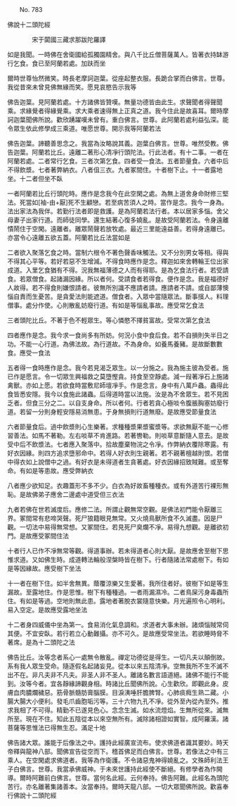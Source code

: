 ﻿　　No. 783

佛說十二頭陀經

　　　　宋于闐國三藏求那跋陀羅譯


如是我聞。一時佛在舍衛國給孤獨園精舍。與八千比丘僧菩薩萬人。皆著衣持缽游行乞食。食已至阿蘭若處。加趺而坐

爾時世尊怡然微笑。時長老摩訶迦葉。從座起整衣服。長跪合掌而白佛言。世尊。我從昔來未曾見佛無緣而笑。愿見哀愍告示我等

佛告迦葉。見阿蘭若處。十方諸佛皆贊嘆。無量功德皆由此生。求聲聞者得聲聞乘。求緣覺者得緣覺乘。求大乘者速得無上正真之道。我今住此是故喜耳。爾時摩訶迦葉聞佛所說。歡欣踴躍嘆未曾有。重白佛言。世尊。此阿蘭若處利益弘深。能令眾生依此修學成三乘道。唯愿世尊。開示我等阿蘭若法

佛告迦葉。諦聽善思念之。我當為汝略說其義。迦葉白佛言。世尊。唯然受教。佛告迦葉。阿蘭若比丘。遠離二著形心清凈行頭陀法。行此法者。有十二事。一者在阿蘭若處。二者常行乞食。三者次第乞食。四者受一食法。五者節量食。六者中后不得飲漿。七者著弊納衣。八者伹三衣。九者冢間住。十者樹下止。十一者露地坐。十二者但坐不臥

一者阿蘭若比丘行頭陀時。應作是念我今在此空閑之處。為無上道舍身命財修三堅法。死當如[袖-由+厭]死不生顧戀。若至病苦須人之時。當作是念。我今一身為。法出家法為我伴。若勤行法者即是救護。是為阿蘭若法行者。本以居家多惱。舍父母妻子出家行道。而師徒同學。還生結著心復多嬈亂。是故受阿蘭若法。令身遠離憒鬧住于空閑。遠離者。離眾鬧聲若放牧處。最近三里能遠益善。若得身遠離已。亦當令心遠離五欲五蓋。阿蘭若比丘法當如是

二者欲入聚落乞食之時。當制六根令不著色聲香味觸法。又不分別男女等相。得與不得其心平等。若好若惡不生增減。不得食時應作是念。釋迦如來舍轉輪王位出家成道。入里乞食猶有不得。況我無福薄德之人而有得耶。是為乞食法行者。若受請食。若眾僧食。起諸漏因緣。所以者何。受請食者若得食。便作是念。我是福德好人故得。若不得食則嫌恨請者。彼無所別識不應請者請。應請者不請。或自鄙薄懊惱自責而生憂苦。是貪愛法則能遮道。僧食者。入眾中當隨眾法。斷事擯人。料理僧事。處分作使。心則散亂妨廢行道。有如是等惱亂事故。應受常乞食法

三者頭陀比丘。不著于色不輕眾生。等心憐愍不擇貧富故。受常次第乞食法

四者應作是念。我今求一食尚多有所妨。何況小食中食后食。若不自損則失半日之功。不能一心行道。為佛法故。為行道故。不為身命。如養馬養豬。是故斷數數食。應受一食法

五者得一食時應作是念。我今若見渴乏眾生。以一分施之。我為施主彼為受者。施已作是愿言。令一切眾生興福救之莫墮慳貪。持食至空靜處。減一叚著凈石上施諸禽獸。亦如上愿。若欲食時當敷尼師壇凈手。作是念言。身中有八萬戶蟲。蟲得此食皆悉安隱。我今以食施此諸蟲。后得道時當以法施。汝是為不舍眾生。若不見困乏者。但食三分之二。以自支身命。所以者何。行者若貪心極啖令腹脹胸塞妨廢行道。若留一分則身輕安隱易消無患。于身無損則行道無廢。是故應受節量食法

六者節量食后。過中飲漿則心生樂著。求種種漿果漿蜜漿等。求欲無厭不能一心修習善法。如馬不著勒。左右啖草不肯進路。若著轡勒。則啖草意斷隨人意去。是故受中后不飲漿法。七者應入聚落中。拾故塵棄物浣之令凈。作弊納衣覆除寒露。有好衣因緣。則四方追求墮邪命中。若得人好衣則生親著。若不親著檀越則恨。若僧中得衣如上說僧中之過。有好衣是未得道者生貪著處。好衣因緣招致賊難。或至奪命。有如是等患故。應受弊納衣

八者應少欲知足。衣趣蓋形不多不少。白衣為好故畜種種衣。或有外道苦行裸形無恥。是故佛弟子應舍二邊處中道受但三衣法

九者若佛在世若滅度后。應修二法。所謂止觀無常空觀。是佛法初門能令厭離三界。冢間常有悲啼哭聲。死尸狼籍眼見無常。又火燒鳥獸所食不久滅盡。因是尸觀。一切法中易得無常想。又冢間住。若見死尸臭爛不凈。易得九想觀。是離欲初門。是故應受冢間住法

十者行人已作不凈無常等觀。得道事辦。若未得道者心則大厭。是故應舍至樹下思惟求道。又如佛生時。成道轉法輪般涅槃時皆在樹下。行者隨諸法常處樹下。有如是等因緣故。應受樹下坐法

十一者在樹下住。如半舍無異。蔭覆涼樂又生愛著。我所住者好。彼樹下如是等生漏故。至露地住。作是思惟。樹下有種種過。一者雨漏濕冷。二者鳥屎污身毒蟲所住。有如是等過。空地則無此患。露地者著脫衣裳隨意快樂。月光遍照令心明利。易入空定。是故應受露地坐法

十二者身四威儀中坐為第一。食易消化氣息調和。求道者大事未辦。諸煩惱賊常伺其便。不宜安臥。若行若立心動難攝。亦不可久。是故應受常坐法。若欲睡時脅不著席。是為十二頭陀之法

佛告比丘。汝等念者系心一處無令散亂。禪定功德從是得生。一切凡夫以顛倒故。系有我人眾生受命。隨逐假名起諸妄見。從本以來五陰清凈。空無我所不生不滅不出不在。非凡夫非不凡夫。非圣人非不圣人。離諸名數言語道絕。諸佛不能行不能到。汝等今者。宜各靜緣諦觀身相。時諸比丘聞佛所說。心生歡欣。即觀此身。皮膚血肉膿爛穢惡。筋骨脈髓肪膏腦膜。目淚洟唾肝膽脾腎。心肺痰癊生熟二藏。小腸大腸大小便利。發毛爪齒胞垢污等。三十六物九孔不凈。從外至內從內至外。推求我相了不可得。精勤不已遂見色心。念念生滅。如水流燈焰。生無所從來。滅無所至。現在不住。知此五陰從本以來空無所有。滅除諸相證如實智。成阿羅漢。諸菩薩等思惟法已得無生忍。滿足十地

佛告諸大眾。誰能于后像法之中。護持此經廣宣流布。使求佛道者識其要妙。時天帝釋與龍神八部。聞佛宣告從空而下。稽首佛足而白佛言。世尊。若像法之中有三乘人。在空閑處求佛道者。我等為作衛護。不令諸惡鬼神得嬈亂之。文殊師利法王子白佛言。世尊。我當承佛威神。于未來世護持此經使不斷絕。有修學者為作開導。爾時阿難前白佛言。世尊。當何名此經。云何奉持。佛告阿難。此經名為頭陀苦行。亦名離著集諸善本。汝當奉持。爾時天龍八部。一切大眾聞佛所說。歡喜奉行佛說十二頭陀經
